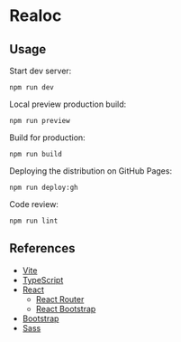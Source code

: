 # Realoc

## Usage

Start dev server:

```shell
npm run dev
```

Local preview production build:

```shell
npm run preview
```

Build for production:

```shell
npm run build
```

Deploying the distribution on GitHub Pages:

```shell
npm run deploy:gh
```

Code review:

```shell
npm run lint
```

## References

- [Vite](https://vitejs.dev)
- [TypeScript](https://www.typescriptlang.org)
- [React](https://react.dev)
  * [React Router](https://reactrouter.com)
  * [React Bootstrap](https://react-bootstrap.github.io)
- [Bootstrap](https://getbootstrap.com)
- [Sass](https://sass-lang.com)
